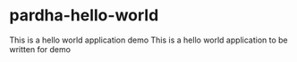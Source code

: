 # pardha-hello-world
This is a hello world application demo
This is a hello world application to be written for demo
